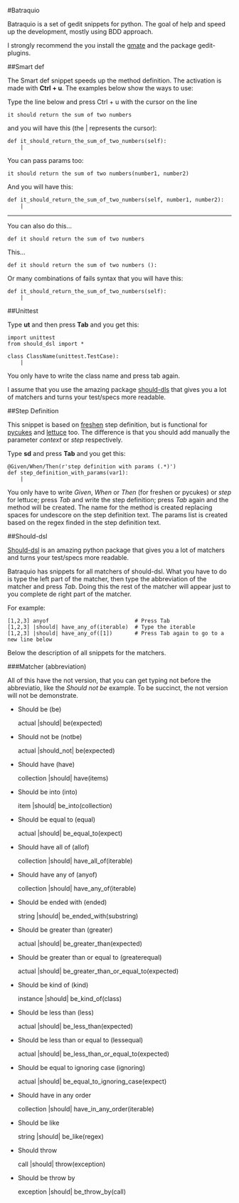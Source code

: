 #Batraquio

Batraquio is a set of gedit snippets for python. The goal of help and speed up
the development, mostly using BDD approach.

I strongly recommend the you install the [gmate](http://github.com/gmate/gmate)
and the package gedit-plugins.

##Smart def

The Smart def snippet speeds up the method definition. The activation is made
with **Ctrl + u**. The examples below show the ways to use:

Type the line below and press Ctrl + u with the cursor on the line

    it should return the sum of two numbers

and you will have this (the | represents the cursor):

    def it_should_return_the_sum_of_two_numbers(self):
        |

You can pass params too:

    it should return the sum of two numbers(number1, number2)

And you will have this:

    def it_should_return_the_sum_of_two_numbers(self, number1, number2):
        |

-----------------------------------------------------------------------

You can also do this...

    def it should return the sum of two numbers

This...

    def it should return the sum of two numbers ():

Or many combinations of fails syntax that you will have this:

    def it_should_return_the_sum_of_two_numbers(self):
        |


##Unittest

Type **ut** and then press **Tab** and you get this:

    import unittest
    from should_dsl import *

    class ClassName(unittest.TestCase):
        |

You only have to write the class name and press tab again.

I assume that you use the amazing package [should-dls](http://github.com/hugobr/should-dsl)
that gives you a lot of matchers and turns your test/specs more readable.


##Step Definition

This snippet is based on [freshen](http://github.com/rlisagor/freshen) step
definition, but is functional for [pycukes](http://github.com/hugobr/pycukes)
and [lettuce](http://lettuce.it) too. The difference is that you should add
manually the parameter *context* or *step* respectively.

Type **sd** and press **Tab** and you get this:

    @Given/When/Then(r'step definition with params (.*)')
    def step_definition_with_params(var1):
        |

You only have to write *Given*, *When* or *Then* (for freshen or pycukes) or
*step* for lettuce; press *Tab* and write the step definition; press *Tab* again
and the method will be created. The name for the method is created replacing
spaces for undescore on the step definition text. The params list is created
based on the regex finded in the step definition text.


##Should-dsl

[Should-dsl](http://github.com/hugobr/should-dsl) is an amazing python package
that gives you a lot of matchers and turns your test/specs more readable.

Batraquio has snippets for all matchers of should-dsl. What you have to do is
type the left part of the matcher, then type the abbreviation of the matcher and
press *Tab*. Doing this the rest of the matcher will appear just to you complete
de right part of the matcher.

For example:

    [1,2,3] anyof                           # Press Tab
    [1,2,3] |should| have_any_of(iterable)  # Type the iterable
    [1,2,3] |should| have_any_of([1])       # Press Tab again to go to a new line below

Below the description of all snippets for the matchers.

###Matcher (abbreviation)

All of this have the not version, that you can get typing not before the
abbreviatio, like the *Should not be* example. To be succinct, the not version
will not be demonstrate.

* Should be (be)

    actual |should| be(expected)

* Should not be (notbe)

    actual |should_not| be(expected)

* Should have (have)

    collection |should| have(items)

* Should be into (into)

    item |should| be_into(collection)

* Should be equal to (equal)

    actual |should| be_equal_to(expect)

* Should have all of (allof)

    collection |should| have_all_of(iterable)

* Should have any of (anyof)

    collection |should| have_any_of(iterable)

* Should be ended with (ended)

    string |should| be_ended_with(substring)

* Should be greater than (greater)

    actual |should| be_greater_than(expected)

* Should be greater than or equal to (greaterequal)

    actual |should| be_greater_than_or_equal_to(expected)

* Should be kind of (kind)

    instance |should| be_kind_of(class)

* Should be less than (less)

    actual |should| be_less_than(expected)

* Should be less than or equal to (lessequal)

    actual |should| be_less_than_or_equal_to(expected)

* Should be equal to ignoring case (ignoring)

    actual |should| be_equal_to_ignoring_case(expect)

* Should have in any order

    collection |should| have_in_any_order(iterable)

* Should be like

    string |should| be_like(regex)

* Should throw

    call |should| throw(exception)

* Should be throw by

    exception |should| be_throw_by(call)


